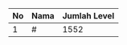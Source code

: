 | No | Nama            | Jumlah Level |
|----|-----------------|--------------|
| 1  | #    |    1552        |
